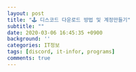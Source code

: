 ```yaml
---
layout: post
title: "🕹 디스코드 다운로드 방법 및 계정만들기"
subtitle: ""
date: 2020-03-06 16:45:35 +0900
background: ''
categories: IT정보
tags: [discord, it-infor, programs]
comments: true
---
```



